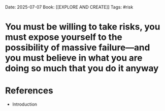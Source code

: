 Date: 2025-07-07
Book: [[EXPLORE AND CREATE]]
Tags: #risk 
# You must be willing to take risks, you must expose yourself to the possibility of massive failure—and you must believe in what you are doing so much that you do it anyway



# References
- Introduction